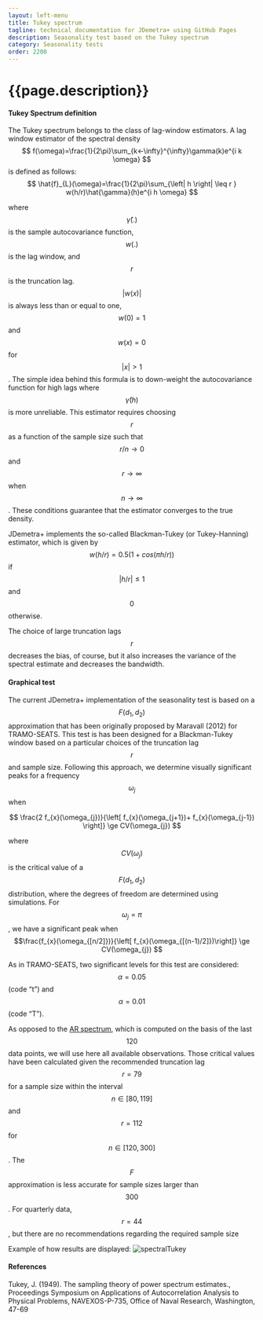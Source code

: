 ```yaml
---
layout: left-menu
title: Tukey spectrum
tagline: technical documentation for JDemetra+ using GitHub Pages
description: Seasonality test based on the Tukey spectrum
category: Seasonality tests
order: 2200
---
```

# {{page.description}}

####  Tukey Spectrum definition

The Tukey spectrum belongs to the class of lag-window estimators. A lag window estimator of the spectral density 
$$
f(\omega)=\frac{1}{2\pi}\sum_{k<-\infty}^{\infty}\gamma(k)e^{i k \omega}
$$
is defined as follows:
$$
\hat{f}_{L}(\omega)=\frac{1}{2\pi}\sum_{\left| h \right| \leq r } w(h/r)\hat{\gamma}(h)e^{i h \omega}
$$

where $$\hat{\gamma}(.) $$ is the sample autocovariance function, $$w(.)$$ is the lag window, and $$r$$ is the
truncation lag. $$\left| w(x)\right| $$ is always less than or equal to one, $$w(0)=1$$ and $$w(x)=0$$ for $$\left| x \right| > 1$$. The 
simple idea behind this formula is to down-weight the autocovariance function for high lags where $$\hat{\gamma}(h)$$  is more unreliable. This estimator 
requires choosing $$r$$ as a function of the sample size such that $$r/n \rightarrow 0 $$ and  $$r\rightarrow \infty $$ when $$ n \rightarrow \infty $$ . 
These conditions guarantee that the estimator converges to the true density.    

JDemetra+ implements the so-called Blackman-Tukey (or Tukey-Hanning) estimator, which is given 
by $$w(h/r)=0.5(1+cos(\pi h/r))$$ if $$\left| h/r \right| \leq 1$$ and $$0$$ otherwise. 

The choice of large truncation lags $$r$$  decreases the bias, of course, but it also increases the variance of the spectral estimate and decreases the bandwidth. 


####  Graphical test

The current JDemetra+ implementation of the seasonality test is based on a $$F(d_{1},d_{2})$$ approximation that has been originally proposed by Maravall (2012) for 
TRAMO-SEATS.  This test is has been designed for a Blackman-Tukey window based on a particular choices of the truncation lag $$r$$ and sample size.  Following 
this approach, we determine visually significant peaks for a frequency $$\omega_{j}$$ when
 
$$ 
\frac{2 f_{x}(\omega_{j})}{\left[ f_{x}(\omega_{j+1})+ f_{x}(\omega_{j-1}) \right]} \ge CV(\omega_{j}) 
$$

where $$ CV(\omega_{j})$$ is the critical value of a $$F(d_{1},d_{2})$$  distribution, where the degrees of freedom are determined using simulations. For 
$$\omega_{j}= \pi$$, we have a significant peak when $$\frac{f_{x}(\omega_{[n/2]})}{\left[ f_{x}(\omega_{[(n-1)/2]})\right]} \ge CV(\omega_{j}) $$

As in TRAMO-SEATS, two significant levels for this test are considered: $$\alpha=0.05$$ (code “t”) and $$\alpha=0.01$$ (code “T”). 

As opposed to the [AR spectrum](arspectrum.html), which is computed on the basis of the last $$120$$ data points, we will use here all available 
observations. Those critical values have been calculated given the recommended truncation lag $$r=79$$  for a sample size within the interval $$n \in [80,119]$$ 
and  $$r=112$$ for $$n \in [120,300]$$ . The $$F$$ approximation is less accurate for sample sizes larger than $$300$$.  For quarterly data,  $$r=44 $$, but there 
are no recommendations regarding the required sample size

Example of how results are displayed:
![spectralTukey](https://palatej.github.io/pages/stats/tests/seasonality/images/spectrum.png)


####  References

Tukey, J. (1949). The sampling theory of power spectrum estimates., Proceedings Symposium on Applications of Autocorrelation Analysis to Physical Problems, NAVEXOS-P-735, Office of Naval Research, Washington, 47-69
